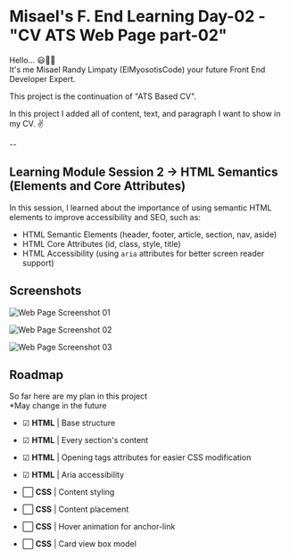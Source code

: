 
# Misael's F. End Learning Day-02 - "CV ATS Web Page part-02"

Hello... 😃👋🏻  
It's me Misael Randy Limpaty (ElMyosotisCode) your future Front End Developer Expert.

This project is the continuation of "ATS Based CV".

In this project I added all of content, text, and paragraph I want to show in my CV. ✌

--

## Learning Module Session 2 -> HTML Semantics (Elements and Core Attributes)

In this session, I learned about the importance of using semantic HTML elements to improve accessibility and SEO, such as:
- HTML Semantic Elements (header, footer, article, section, nav, aside)
- HTML Core Attributes (id, class, style, title)
- HTML Accessibility (using `aria` attributes for better screen reader support)

## Screenshots

![Web Page Screenshot 01](https://github.com/ElMyosotisCode/webdev-lrn-fe-002-cv-html-semantic/blob/main/images/webpage-screenshot-01.JPG)

![Web Page Screenshot 02](https://github.com/ElMyosotisCode/webdev-lrn-fe-002-cv-html-semantic/blob/main/images/webpage-screenshot-02.JPG)

![Web Page Screenshot 03](https://github.com/ElMyosotisCode/webdev-lrn-fe-002-cv-html-semantic/blob/main/images/webpage-screenshot-03.JPG)

## Roadmap

So far here are my plan in this project  
*May change in the future

- ☑ **HTML** | Base structure

- ☑ **HTML** | Every section's content

- ☑ **HTML** | Opening tags attributes for easier CSS modification

- ☑ **HTML** | Aria accessibility

- ⬜ **CSS** | Content styling

- ⬜ **CSS** | Content placement

- ⬜ **CSS** | Hover animation for anchor-link

- ⬜ **CSS** | Card view box model